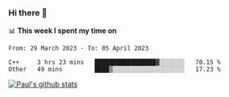 ### Hi there 👋

📊 **This week I spent my time on**
<!--START_SECTION:waka-->

```text
From: 29 March 2023 - To: 05 April 2023

C++     3 hrs 23 mins   █████████████████▓░░░░░░░   70.15 %
Other   49 mins         ████▒░░░░░░░░░░░░░░░░░░░░   17.23 %
```

<!--END_SECTION:waka-->


[![Paul's github stats](https://github-readme-stats.vercel.app/api?username=mickeyouyou&theme=dracula&show_icons=true)](https://github.com/anuraghazra/github-readme-stats)
